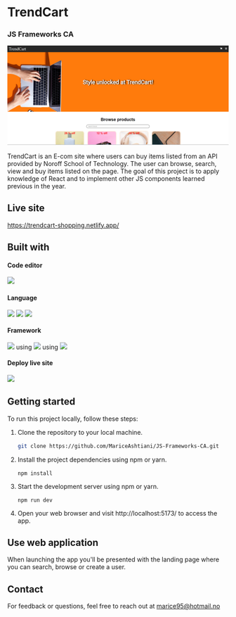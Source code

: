 # TrendCart

### JS Frameworks CA

![Project Image](/src/images/JS-frameworks.jpg)

TrendCart is an E-com site where users can buy items listed from an API provided by Noroff School of Technology. The user can browse, search, view and buy items listed on the page.
The goal of this project is to apply knowledge of React and to implement other JS components learned previous in the year.

## Live site

https://trendcart-shopping.netlify.app/

## Built with

#### Code editor

<img src="https://img.shields.io/badge/Visual_Studio_Code-0078D4?style=for-the-badge&logo=visual%20studio%20code&logoColor=white" />

#### Language

<img src="https://img.shields.io/badge/HTML5-E34F26?style=for-the-badge&logo=html5&logoColor=white" />

<img src="https://img.shields.io/badge/CSS3-1572B6?style=for-the-badge&logo=css3&logoColor=white" />

<img src="https://img.shields.io/badge/JavaScript-323330?style=for-the-badge&logo=javascript&logoColor=F7DF1E" />

#### Framework

<img src="https://img.shields.io/badge/React-20232A?style=for-the-badge&logo=react&logoColor=61DAFB" />
using
<img src="https://img.shields.io/badge/Vite-B73BFE?style=for-the-badge&logo=vite&logoColor=FFD62E" />
using
<img src="https://img.shields.io/badge/styled--components-DB7093?style=for-the-badge&logo=styled-components&logoColor=white" />

#### Deploy live site

<img src="https://img.shields.io/badge/Netlify-00C7B7?style=for-the-badge&logo=netlify&logoColor=white" />

## Getting started

To run this project locally, follow these steps:

1. Clone the repository to your local machine.

   ```bash
   git clone https://github.com/MariceAshtiani/JS-Frameworks-CA.git
   ```

2. Install the project dependencies using npm or yarn.

   ```
   npm install
   ```

3. Start the development server using npm or yarn.

   ```
   npm run dev
   ```

4. Open your web browser and visit http://localhost:5173/ to access the app.

## Use web application

When launching the app you'll be presented with the landing page where you can search, browse or create a user.

## Contact

For feedback or questions, feel free to reach out at marice95@hotmail.no
